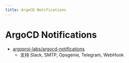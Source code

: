 ```yaml
---
title: ArgoCD Notifications
---
```


# ArgoCD Notifications
- [argoproj-labs/argocd-notifications](https://github.com/argoproj-labs/argocd-notifications)
  - 支持 Slack, SMTP, Opsgenie, Telegram, WebHook
